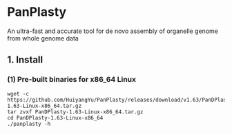 # PanPlasty
An ultra-fast and accurate tool for de novo assembly of organelle genome from whole genome data

##  1. Install
### (1) Pre-built binaries for x86_64 Linux
```
wget -c https://github.com/HuiyangYu/PanPlasty/releases/download/v1.63/PanDPlasty-1.63-Linux-x86_64.tar.gz
tar zvxf PanDPlasty-1.63-Linux-x86_64.tar.gz
cd PanDPlasty-1.63-Linux-x86_64
./panplasty -h
```
